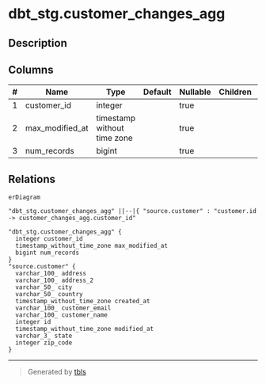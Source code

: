 # dbt_stg.customer_changes_agg

## Description

## Columns

| # | Name            | Type                        | Default | Nullable | Children | Parents                               | Comment |
| - | --------------- | --------------------------- | ------- | -------- | -------- | ------------------------------------- | ------- |
| 1 | customer_id     | integer                     |         | true     |          | [source.customer](source.customer.md) |         |
| 2 | max_modified_at | timestamp without time zone |         | true     |          |                                       |         |
| 3 | num_records     | bigint                      |         | true     |          |                                       |         |

## Relations

```mermaid
erDiagram

"dbt_stg.customer_changes_agg" ||--|{ "source.customer" : "customer.id -> customer_changes_agg.customer_id"

"dbt_stg.customer_changes_agg" {
  integer customer_id
  timestamp_without_time_zone max_modified_at
  bigint num_records
}
"source.customer" {
  varchar_100_ address
  varchar_100_ address_2
  varchar_50_ city
  varchar_50_ country
  timestamp_without_time_zone created_at
  varchar_100_ customer_email
  varchar_100_ customer_name
  integer id
  timestamp_without_time_zone modified_at
  varchar_3_ state
  integer zip_code
}
```

---

> Generated by [tbls](https://github.com/k1LoW/tbls)
